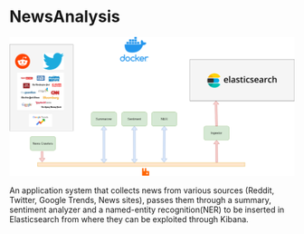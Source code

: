 # NewsAnalysis

![alt text](https://github.com/tudorikas/NewsAnalysis/blob/main/Diagram.png)

An application system that collects news from various sources (Reddit, Twitter, Google Trends, News sites), passes them through a summary, sentiment analyzer and a named-entity recognition(NER) to be inserted in Elasticsearch from where they can be exploited through Kibana.

